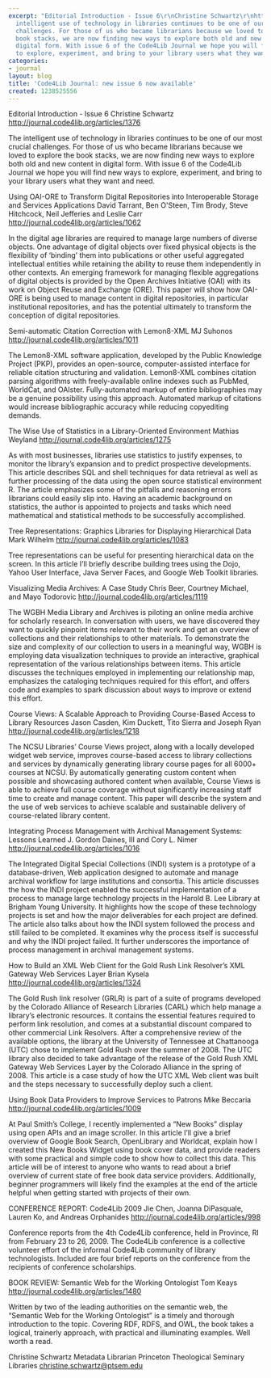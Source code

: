 ```yaml
---
excerpt: "Editorial Introduction - Issue 6\r\nChristine Schwartz\r\nhttp://journal.code4lib.org/articles/1376\r\n\r\nThe
  intelligent use of technology in libraries continues to be one of our most crucial
  challenges. For those of us who became librarians because we loved to explore the
  book stacks, we are now finding new ways to explore both old and new content in
  digital form. With issue 6 of the Code4Lib Journal we hope you will find new ways
  to explore, experiment, and bring to your library users what they want and need.\r\n\r"
categories:
- journal
layout: blog
title: 'Code4Lib Journal: new issue 6 now available'
created: 1238525556
---
```

Editorial Introduction - Issue 6
Christine Schwartz
http://journal.code4lib.org/articles/1376

The intelligent use of technology in libraries continues to be one of our most crucial challenges. For those of us who became librarians because we loved to explore the book stacks, we are now finding new ways to explore both old and new content in digital form. With issue 6 of the Code4Lib Journal we hope you will find new ways to explore, experiment, and bring to your library users what they want and need.

Using OAI-ORE to Transform Digital Repositories into Interoperable Storage and Services Applications 
David Tarrant, Ben O'Steen, Tim Brody, Steve Hitchcock, Neil Jefferies and Leslie Carr
http://journal.code4lib.org/articles/1062

In the digital age libraries are required to manage large numbers of diverse objects. One advantage of digital objects over fixed physical objects is the flexibility of ‘binding’ them into publications or other useful aggregated intellectual entities while retaining the ability to reuse them independently in other contexts. An emerging framework for managing flexible aggregations of digital objects is provided by the Open Archives Initiative (OAI) with its work on Object Reuse and Exchange (ORE). This paper will show how OAI-ORE is being used to manage content in digital repositories, in particular institutional repositories, and has the potential ultimately to transform the conception of digital repositories.

Semi-automatic Citation Correction with Lemon8-XML 
MJ Suhonos
http://journal.code4lib.org/articles/1011

The Lemon8-XML software application, developed by the Public Knowledge Project (PKP), provides an open-source, computer-assisted interface for reliable citation structuring and validation. Lemon8-XML combines citation parsing algorithms with freely-available online indexes such as PubMed, WorldCat, and OAIster. Fully-automated markup of entire bibliographies may be a genuine possibility using this approach.
Automated markup of citations would increase bibliographic accuracy while reducing copyediting demands.

The Wise Use of Statistics in a Library-Oriented Environment 
Mathias Weyland
http://journal.code4lib.org/articles/1275

As with most businesses, libraries use statistics to justify expenses, to monitor the library’s expansion and to predict prospective developments. This article describes SQL and shell techniques for data retrieval as well as further processing of the data using the open source statistical environment R. The article emphasizes some of the pitfalls and reasoning errors librarians could easily slip into.
Having an academic background on statistics, the author is appointed to projects and tasks which need mathematical and statistical methods to be successfully accomplished.

Tree Representations: Graphics Libraries for Displaying Hierarchical Data 
Mark Wilhelm
http://journal.code4lib.org/articles/1083

Tree representations can be useful for presenting hierarchical data on the screen. In this article I’ll briefly describe building trees using the Dojo, Yahoo User Interface, Java Server Faces, and Google Web Toolkit libraries.

Visualizing Media Archives: A Case Study 
Chris Beer, Courtney Michael, and Mayo Todorovic
http://journal.code4lib.org/articles/1119

The WGBH Media Library and Archives is piloting an online media archive for scholarly research. In conversation with users, we have discovered they want to quickly pinpoint items relevant to their work and get an overview of collections and their relationships to other materials. To demonstrate the size and complexity of our collection to users in a meaningful way, WGBH is employing data visualization techniques to provide an interactive, graphical representation of the various relationships between items. This article discusses the techniques employed in implementing our relationship map, emphasizes the cataloging techniques required for this effort, and offers code and examples to spark discussion about ways to improve or extend this effort.

Course Views: A Scalable Approach to Providing Course-Based Access to Library Resources 
Jason Casden, Kim Duckett, Tito Sierra and Joseph Ryan
http://journal.code4lib.org/articles/1218

The NCSU Libraries’ Course Views project, along with a locally developed widget web service, improves course-based access to library collections and services by dynamically generating library course pages for all 6000+ courses at NCSU. By automatically generating custom content when possible and showcasing authored content when available, Course Views is able to achieve full course coverage without significantly increasing staff time to create and manage content. This paper will describe the system and the use of web services to achieve scalable and sustainable delivery of course-related library content.

Integrating Process Management with Archival Management Systems: Lessons Learned 
J. Gordon Daines, III and Cory L. Nimer
http://journal.code4lib.org/articles/1016

The Integrated Digital Special Collections (INDI) system is a prototype of a database-driven, Web application designed to automate and manage archival workflow for large institutions and consortia.
This article discusses the how the INDI project enabled the successful implementation of a process to manage large technology projects in the Harold B. Lee Library at Brigham Young University. It highlights how the scope of these technology projects is set and how the major deliverables for each project are defined. The article also talks about how the INDI system followed the process and still failed to be completed. It examines why the process itself is successful and why the INDI project failed. It further underscores the importance of process management in archival management systems.

How to Build an XML Web Client for the Gold Rush Link Resolver’s XML Gateway Web Services Layer 
Brian Kysela
http://journal.code4lib.org/articles/1324

The Gold Rush link resolver (GRLR) is part of a suite of programs developed by the Colorado Alliance of Research Libraries (CARL) which help manage a library’s electronic resources. It contains the essential features required to perform link resolution, and comes at a substantial discount compared to other commercial Link Resolvers.
After a comprehensive review of the available options, the library at the University of Tennessee at Chattanooga (UTC) chose to implement Gold Rush over the summer of 2008. The UTC library also decided to take advantage of the release of the Gold Rush XML Gateway Web Services Layer by the Colorado Alliance in the spring of 2008. This article is a case study of how the UTC XML Web client was built and the steps necessary to successfully deploy such a client.

Using Book Data Providers to Improve Services to Patrons 
Mike Beccaria
http://journal.code4lib.org/articles/1009

At Paul Smith’s College, I recently implemented a “New Books” display using open APIs and an image scroller. In this article I’ll give a brief overview of Google Book Search, OpenLibrary and Worldcat, explain how I created this New Books Widget using book cover data, and provide readers with some practical and simple code to show how to collect this data. This article will be of interest to anyone who wants to read about a brief overview of current state of free book data service providers. Additionally, beginner programmers will likely find the examples at the end of the article helpful when getting started with projects of their own.

CONFERENCE REPORT: Code4Lib 2009
Jie Chen, Joanna DiPasquale, Lauren Ko, and Andreas Orphanides
http://journal.code4lib.org/articles/998

Conference reports from the 4th Code4Lib conference, held in Province, RI from February 23 to 26, 2009. The Code4Lib conference is a collective volunteer effort of the informal Code4Lib community of library technologists. Included are four brief reports on the conference from the recipients of conference scholarships.

BOOK REVIEW: Semantic Web for the Working Ontologist 
Tom Keays 
http://journal.code4lib.org/articles/1480

Written by two of the leading authorities on the semantic web, the “Semantic Web for the Working Ontologist” is a timely and thorough introduction to the topic. Covering RDF, RDFS, and OWL, the book takes a logical, trainerly approach, with practical and illuminating examples. Well worth a read.


Christine Schwartz
Metadata Librarian
Princeton Theological Seminary Libraries 
christine.schwartz@ptsem.edu
